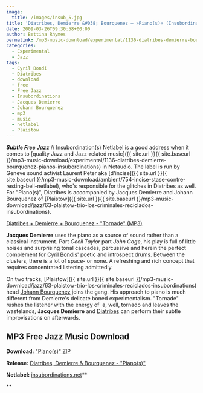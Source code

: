 ```yaml
---
image:
  title: /images/insub_5.jpg
title: 'Diatribes, Demierre &#038; Bourquenez – »Piano(s)« (Insubordinations)'
date: 2009-03-26T09:30:58+00:00
author: Bettina Rhymes
permalink: /mp3-music-download/experimental/1136-diatribes-demierre-bourquenez-pianos-insubordinations
categories:
  - Experimental
  - Jazz
tags:
  - Cyril Bondi
  - Diatribes
  - download
  - free
  - Free Jazz
  - Insubordinations
  - Jacques Demierre
  - Johann Bourquenez
  - mp3
  - music
  - netlabel
  - Plaistow
---
```

***Subtle Free Jazz*** // Insubordination(s) Netlabel is a good address when it comes to [quality Jazz and Jazz-related music]({{ site.url }}{{ site.baseurl }}/mp3-music-download/experimental/1136-diatribes-demierre-bourquenez-pianos-insubordinations) in Netaudio. The label is run by Geneve sound activist Laurent Peter aka [d'incise]({{ site.url }}{{ site.baseurl }}/mp3-music-download/ambient/754-incise-stase-contre-resting-bell-netlabel), who's responsible for the glitches in Diatribes as well. For "Piano(s)", Diatribes is accompanied by Jacques Demierre and Johann Bourquenez of [Plaistow]({{ site.url }}{{ site.baseurl }}/mp3-music-download/jazz/63-plaistow-trio-los-criminales-reciclados-insubordinations).

[Diatribes + Demierre + Bourquenez - "Tornade" (MP3)](http://www.archive.org/download/insubcdr05DiatribesjacquesDemierrejohannBourquenezPianos/insubcdr0501_diatribesdemierrebourquenez-Tornade.mp3)

<!--more-->

<!--adsense-->

**Jacques Demierre** uses the piano as a source of sound rather than a classical instrument. Part _Cecil Taylor_ part _John Cage_, his play is full of little noises and surprising tonal cascades, percussive and herein the perfect complement for [Cyril Bondis'](http://www.myspace.com/cyrilbondi) poetic and introspect drums. Between the clusters, there is a lot of space- or none. A refreshing and rich concept that requires concentrated listening admittedly.

On two tracks, [Plaistow]({{ site.url }}{{ site.baseurl }}/mp3-music-download/jazz/63-plaistow-trio-los-criminales-reciclados-insubordinations) head [Johann Bourquenez](http://www.edogm.net/johann/) joins the gang. His approach to piano is much different from Demierre's delicate boned experimentalism. "Tornade" rushes the listener with the energy of  a, well, tornado and leaves the wastelands, **Jacques Demierre** and [Diatribes](http://diatribes.dincise.net/) can perform their subtle improvisations on afterwards.

## MP3 Free Jazz Music Download

**Download:** ["Piano(s)" ZIP](http://www.dincise.net/insub/insubcdr05_diatribes_demierre_bourquenez.rar)
  
**Release:** [Diatribes, Demierre & Bourquenez - "Piano(s)"](http://www.insubordinations.net/releasescdr05.html)
  
**Netlabel:** [insubordinations.net](http://www.insubordinations.net/)**
  
**